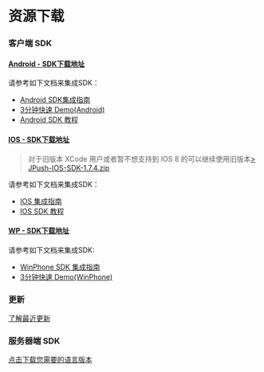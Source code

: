 # 资源下载

### 客户端 SDK

#### [Android - SDK下载地址][0]

请参考如下文档来集成SDK：

* [Android SDK集成指南][1]
* [3分钟快速 Demo(Android)][2]
* [Android SDK 教程][3]

#### [IOS - SDK下载地址][4]

> 对于旧版本 XCode 用户或者暂不想支持到 IOS 8 的可以继续使用旧版本[> JPush-IOS-SDK-1.7.4.zip][5]

请参考如下文档来集成SDK：

* [IOS 集成指南][6]
* [IOS SDK 教程][7]

#### [WP - SDK下载地址][8]

请参考如下文档来集成SDK:

* [WinPhone SDK 集成指南][9]
* [3分钟快速 Demo(WinPhone)][10]

### 更新

[了解最近更新][11]

### 服务器端 SDK

[点击下载您需要的语言版本][12]

[0]: https://www.jpush.cn/downloads/sdk/android/
[1]: ../guideline/android_guide
[2]: ../guideline/android_3m
[3]: ../client/android_tutorials
[4]: http://www.jpush.cn/downloads/sdk/ios8
[5]: http://docs.jpush.cn/download/attachments/7864408/JPush-iOS-SDK-1.7.4.zip?version=1&modificationDate=1411121271000
[6]: ../guideline/ios_guide
[7]: ../client/ios_tutorials
[8]: https://www.jpush.cn/downloads/sdk/winphone/
[9]: ../guideline/winphone_guide
[10]: ../guideline/winphone_3m
[11]: ../updates
[12]: ../server/server_sdks
